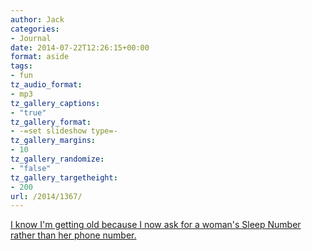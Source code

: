 ```yaml
---
author: Jack
categories:
- Journal
date: 2014-07-22T12:26:15+00:00
format: aside
tags:
- fun
tz_audio_format:
- mp3
tz_gallery_captions:
- "true"
tz_gallery_format:
- -=set slideshow type=-
tz_gallery_margins:
- 10
tz_gallery_randomize:
- "false"
tz_gallery_targetheight:
- 200
url: /2014/1367/
---
```


<a href="https://baty.net/2014/1367/" rel="bookmark" title="Permalink to ">

<p>
  I know I'm getting old because I now ask for a woman's Sleep Number rather than her phone number.
</p></a>